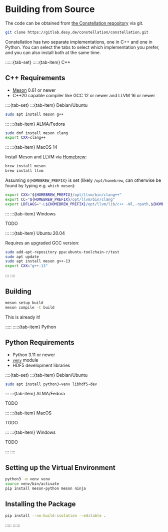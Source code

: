 # Building from Source

The code can be obtained from [the Constellation repository](https://gitlab.desy.de/constellation/constellation) via git.

```sh
git clone https://gitlab.desy.de/constellation/constellation.git
```

Constellation has two separate implementations, one in C++ and one in Python. You can select the tabs to select which implementation you prefer, and you can also install both at the same time.

::::::{tab-set}
:::::{tab-item} C++

## C++ Requirements

- [Meson](https://mesonbuild.com/) 0.61 or newer
- C++20 capable compiler like GCC 12 or newer and LLVM 16 or newer

::::{tab-set}
:::{tab-item} Debian/Ubuntu

```sh
sudo apt install meson g++
```

:::
:::{tab-item} ALMA/Fedora

```sh
sudo dnf install meson clang
export CXX=clang++
```

:::
:::{tab-item} MacOS 14

Install Meson and LLVM via [Homebrew](https://brew.sh/): 

```sh
brew install meson
brew install llvm
```
Assuming `${HOMEBREW_PREFIX}` is set (likely `/opt/homebrew`, can otherwise be found by typing e.g. `which meson`):
``` sh
export CXX="${HOMEBREW_PREFIX}/opt/llvm/bin/clang++"
export CC="${HOMEBREW_PREFIX}/opt/llvm/bin/clang"
export LDFLAGS="-L${HOMEBREW_PREFIX}/opt/llvm/lib/c++ -Wl,-rpath,${HOMEBREW_PREFIX}/opt/llvm/lib/c++"
```

:::
:::{tab-item} Windows

TODO

:::
:::{tab-item} Ubuntu 20.04

Requires an upgraded GCC version:

```sh
sudo add-apt-repository ppa:ubuntu-toolchain-r/test
sudo apt update
sudo apt install meson g++-13
export CXX="g++-13"
```

:::
::::

## Building

```sh
meson setup build
meson compile -C build
```

This is already it!

:::::
:::::{tab-item} Python

## Python Requirements

- Python 3.11 or newer
- [`venv`](https://docs.python.org/3/library/venv.html) module
- HDF5 development libraries

::::{tab-set}
:::{tab-item} Debian/Ubuntu

```sh
sudo apt install python3-venv libhdf5-dev
```

:::
:::{tab-item} ALMA/Fedora

TODO

:::
:::{tab-item} MacOS

TODO

:::
:::{tab-item} Windows

TODO

:::
::::

## Setting up the Virtual Environment

```sh
python3 -m venv venv
source venv/bin/activate
pip install meson-python meson ninja
```

## Installing the Package

```sh
pip install --no-build-isolation --editable .
```

:::::
::::::
